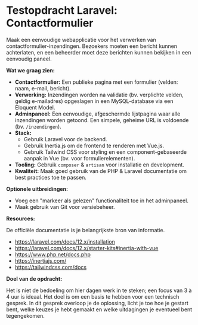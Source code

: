 # Testopdracht Laravel: Contactformulier

Maak een eenvoudige webapplicatie voor het verwerken van contactformulier-inzendingen. Bezoekers moeten een bericht kunnen achterlaten, en een beheerder moet deze berichten kunnen bekijken in een eenvoudig paneel.

**Wat we graag zien:**

- **Contactformulier:** Een publieke pagina met een formulier (velden: naam, e-mail, bericht).
- **Verwerking:** Inzendingen worden na validatie (bv. verplichte velden, geldig e-mailadres) opgeslagen in een MySQL-database via een Eloquent Model.
- **Adminpaneel:** Een eenvoudige, afgeschermde lijstpagina waar alle inzendingen worden getoond. Een simpele, geheime URL is voldoende (bv. `/inzendingen`).
- **Stack:**
    - Gebruik Laravel voor de backend.
    - Gebruik Inertia.js om de frontend te renderen met Vue.js.
    - Gebruik Tailwind CSS voor styling en een component-gebaseerde aanpak in Vue (bv. voor formulierelementen).
- **Tooling:** Gebruik `composer` & `artisan` voor installatie en development.
- **Kwaliteit:** Maak goed gebruik van de PHP & Laravel documentatie om best practices toe te passen.

**Optionele uitbreidingen:**

- Voeg een "markeer als gelezen" functionaliteit toe in het adminpaneel.
- Maak gebruik van Git voor versiebeheer.

**Resources:**

De officiële documentatie is je belangrijkste bron van informatie.
- https://laravel.com/docs/12.x/installation
- https://laravel.com/docs/12.x/starter-kits#inertia-with-vue
- https://www.php.net/docs.php
- https://inertiajs.com/
- https://tailwindcss.com/docs

**Doel van de opdracht:**

Het is niet de bedoeling om hier dagen werk in te steken; een focus van 3 à 4 uur is ideaal. Het doel is om een basis te hebben voor een technisch gesprek. In dit gesprek overloop je de oplossing, licht je toe hoe je gestart bent, welke keuzes je hebt gemaakt en welke uitdagingen je eventueel bent tegengekomen.
